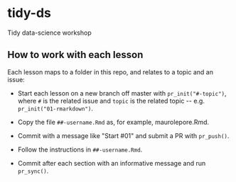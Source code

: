 # tidy-ds

Tidy data-science workshop

## How to work with each lesson

Each lesson maps to a folder in this repo, and relates to a topic and an issue:

* Start each lesson on a new branch off master with `pr_init("#-topic")`, where `#` is the related issue and `topic` is the related topic -- e.g. `pr_init("01-rmarkdown")`.

* Copy the file `##-username.Rmd` as, for example, maurolepore.Rmd.

* Commit with a message like "Start #01" and submit a PR with `pr_push()`.

* Follow the instructions in `##-username.Rmd`.

* Commit after each section with an informative message and run `pr_sync()`.
